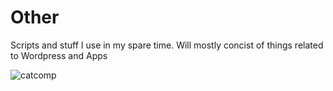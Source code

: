 # Other
Scripts and stuff I use in my spare time. Will mostly concist of things related to Wordpress and Apps

![catcomp](https://i.giphy.com/media/VbnUQpnihPSIgIXuZv/giphy.webp)
